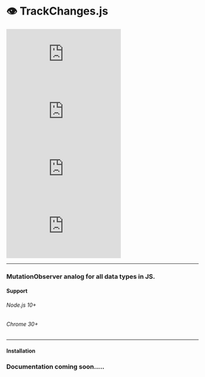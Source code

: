 # 👁️‍ TrackChanges.js 
![](https://img.shields.io/github/issues/itmor/trackChanges.js)
![](https://img.shields.io/github/forks/itmor/trackChanges.js)
![](https://img.shields.io/github/stars/itmor/trackChanges.js)
![](https://img.shields.io/github/license/itmor/trackChanges.js)<br />

******
### MutationObserver analog for all data types in JS.
#### Support
###### Node.js 10+
###### Chrome 30+
******
#### Installation

### Documentation coming soon.....
